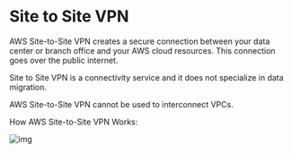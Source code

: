 # Site to Site VPN

AWS Site-to-Site VPN creates a secure connection between your data center or branch office and your AWS cloud resources. This connection goes over the public internet.

Site to Site VPN is a connectivity service and it does not specialize in data migration.

AWS Site-to-Site VPN cannot be used to interconnect VPCs.

How AWS Site-to-Site VPN Works:

![img](https://d1.awsstatic.com/diagrams/product-page-diagram_Accelerated-Site-to-Site-VPN_How-it-Works@2x.89c94ea4b307abe21f82d9fd453fe3c72cacb2a3.png)
